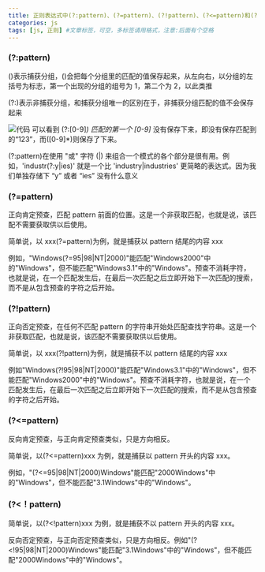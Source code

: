```yaml
---
title: 正则表达式中(?:pattern)、(?=pattern)、(?!pattern)、(?<=pattern)和(?<!pattern)
categories: js
tags: [js, 正则] #文章标签，可空，多标签请用格式，注意:后面有个空格
---
```


### (?:pattern)

()表示捕获分组，()会把每个分组里的匹配的值保存起来，从左向右，以分组的左括号为标志，第一个出现的分组的组号为 1，第二个为 2，以此类推

(?:)表示非捕获分组，和捕获分组唯一的区别在于，非捕获分组匹配的值不会保存起来

![代码](./jsRegExp01.png)
可以看到 (?:[0-9]_) 匹配的第一个 [0-9]_ 没有保存下来，即没有保存匹配到的“123”，而([0-9]\*)则保存了下来。

(?:pattern)在使用 "或" 字符 (|) 来组合一个模式的各个部分是很有用。例如，'industr(?:y|ies)' 就是一个比 'industry|industries' 更简略的表达式。因为我们单独存储下 “y” 或者 “ies” 没有什么意义

### (?=pattern)

正向肯定预查，匹配 pattern 前面的位置。这是一个非获取匹配，也就是说，该匹配不需要获取供以后使用。

简单说，以 xxx(?=pattern)为例，就是捕获以 pattern 结尾的内容 xxx

例如，"Windows(?=95|98|NT|2000)"能匹配"Windows2000"中的"Windows"，但不能匹配"Windows3.1"中的"Windows"。预查不消耗字符，也就是说，在一个匹配发生后，在最后一次匹配之后立即开始下一次匹配的搜索，而不是从包含预查的字符之后开始。

### (?!pattern)

正向否定预查，在任何不匹配 pattern 的字符串开始处匹配查找字符串。这是一个非获取匹配，也就是说，该匹配不需要获取供以后使用。

简单说，以 xxx(?!pattern)为例，就是捕获不以 pattern 结尾的内容 xxx

例如"Windows(?!95|98|NT|2000)"能匹配"Windows3.1"中的"Windows"，但不能匹配"Windows2000"中的"Windows"。预查不消耗字符，也就是说，在一个匹配发生后，在最后一次匹配之后立即开始下一次匹配的搜索，而不是从包含预查的字符之后开始。

### (?<=pattern)

反向肯定预查，与正向肯定预查类似，只是方向相反。

简单说，以(?<=pattern)xxx 为例，就是捕获以 pattern 开头的内容 xxx。

例如，"(?<=95|98|NT|2000)Windows"能匹配"2000Windows"中的"Windows"，但不能匹配"3.1Windows"中的"Windows"。

### (?<！pattern)

简单说，以(?<!pattern)xxx 为例，就是捕获不以 pattern 开头的内容 xxx。

反向否定预查，与正向否定预查类似，只是方向相反。例如"(?<!95|98|NT|2000)Windows"能匹配"3.1Windows"中的"Windows"，但不能匹配"2000Windows"中的"Windows"。
